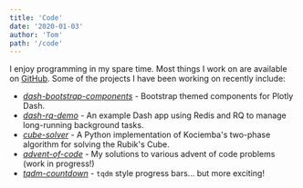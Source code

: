 ```yaml
---
title: 'Code'
date: '2020-01-03'
author: 'Tom'
path: '/code'
---
```


I enjoy programming in my spare time. Most things I work on are available on
[GitHub](https://github.com/tcbegley). Some of the projects I have been working
on recently include:

- [_dash-bootstrap-components_](https://github.com/facultyai/dash-bootstrap-components) -
  Bootstrap themed components for Plotly Dash.
- [_dash-rq-demo_](https://github.com/tcbegley/dash-rq-demo) - An example Dash
  app using Redis and RQ to manage long-running background tasks.
- [_cube-solver_](https://github.com/tcbegley/cube-solver) - A Python
  implementation of Kociemba's two-phase algorithm for solving the Rubik's Cube.
- [_advent-of-code_](https://github.com/tcbegley/advent-of-code) - My solutions
  to various advent of code problems (work in progress!)
- [_tqdm-countdown_](https://github.com/tcbegley/tqdm-countdown) - `tqdm` style
  progress bars... but more exciting!
